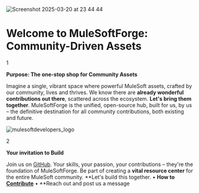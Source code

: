 ![Screenshot 2025-03-20 at 23 44 44](https://github.com/user-attachments/assets/b1317279-b711-477d-9d90-fa67421b703d)

# Welcome to MuleSoftForge: Community-Driven Assets

1

**Purpose: The one-stop shop for Community Assets**

Imagine a single, vibrant space where powerful MuleSoft assets, crafted by our community, lives and thrives. We know there are **already wonderful contributions out there**, scattered across the ecosystem. **Let's bring them together**. MuleSoftForge is the unified, open-source hub, built for us, by us – the definitive destination for all community contributions, both existing and future.

![mulesoftdevelopers_logo](https://github.com/user-attachments/assets/5895880b-a93c-4ea2-a607-16092d8fe677)

2

**Your invitation to Build**

Join us on [GitHub](https://github.com/MuleSoft-Forge). Your skills, your passion, your contributions – they're the foundation of MuleSoftForge. Be part of creating a **vital resource center** for the entire MuleSoft community. **Let's build this together.   • **How to [Contribute](https://docs.mulesoftforge.com/mulesoft-forge-initiative/how-to-contribute)** • **Reach out and post us a message

